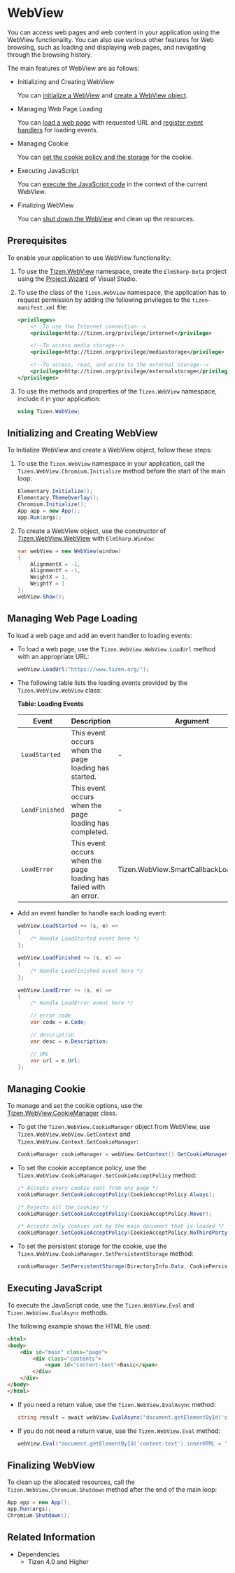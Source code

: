 # WebView

You can access web pages and web content in your application using the WebView functionality. You can also use various other features for Web browsing, such as loading and displaying web pages, and navigating through the browsing history.

The main features of WebView are as follows:

- Initializing and Creating WebView

    You can [initialize a WebView](#initialize) and [create a WebView object](#initialize).

- Managing Web Page Loading

    You can [load a web page](#load) with requested URL and [register event handlers](#load) for loading events.

- Managing Cookie

    You can [set the cookie policy and the storage](#cookie) for the cookie.

- Executing JavaScript

    You can [execute the JavaScript code](#eval) in the context of the current WebView.

- Finalizing WebView

    You can [shut down the WebView](#finalize) and clean up the resources.

## Prerequisites

To enable your application to use WebView functionality:

1. To use the [Tizen.WebView](/application/dotnet/api/TizenFX/latest/api/Tizen.WebView.html) namespace, create the `ElmSharp-Beta` project using the [Project Wizard](../../../vstools/tools/project-wizard.md) of Visual Studio.

2. To use the class of the `Tizen.WebView` namespace, the application has to request permission by adding the following privileges to the `tizen-manifest.xml` file:

   ```XML
   <privileges>
       <!--To use the Internet connection-->
       <privilege>http://tizen.org/privilege/internet</privilege>

       <!--To access media storage-->
       <privilege>http://tizen.org/privilege/mediastorage</privilege>

       <!--To access, read, and write to the external storage-->
       <privilege>http://tizen.org/privilege/externalstorage</privilege>
   </privileges>
   ```

3. To use the methods and properties of the `Tizen.WebView` namespace, include it in your application:
    ```csharp
    using Tizen.WebView;
    ```

<a name="initialize"></a>
## Initializing and Creating WebView

To Initialize WebView and create a WebView object, follow these steps:

1. To use the `Tizen.WebView` namespace in your application, call the `Tizen.WebView.Chromium.Initialize` method before the start of the main loop:

    ```csharp
    Elementary.Initialize();
    Elementary.ThemeOverlay();
    Chromium.Initialize();
    App app = new App();
    app.Run(args);
    ```

2. To create a WebView object, use the constructor of [Tizen.WebView.WebView](/application/dotnet/api/TizenFX/latest/api/Tizen.WebView.WebView.html) with `ElmSharp.Window`:
    ```csharp
    var webView = new WebView(window)
    {
        AlignmentX = -1,
        AlignmentY = -1,
        WeightX = 1,
        WeightY = 1
    };
    webView.Show();
    ```

<a name="load"></a>
## Managing Web Page Loading

To load a web page and add an event handler to loading events:

- To load a web page, use the `Tizen.WebView.WebView.LoadUrl` method with an appropriate URL:

    ```csharp
    webView.LoadUrl("https://www.tizen.org/");
    ```

- The following table lists the loading events provided by the `Tizen.WebView.WebView` class:

  **Table: Loading Events**

  | Event            | Description                                                       | Argument                                 |
  |------------------|-------------------------------------------------------------------|------------------------------------------|
  | `LoadStarted`    | This event occurs when the page loading has started.              | -                                        |
  | `LoadFinished`   | This event occurs when the page loading has completed.            | -                                        |
  | `LoadError`      | This event occurs when the page loading has failed with an error. | Tizen.WebView.SmartCallbackLoadErrorArgs |

- Add an event handler to handle each loading event:

    ```csharp
    webView.LoadStarted += (s, e) =>
    {
        /* Handle LoadStarted event here */
    };

    webView.LoadFinished += (s, e) =>
    {
        /* Handle LoadFinished event here */
    };

    webView.LoadError += (s, e) =>
    {
        /* Handle LoadError event here */

        // error code
        var code = e.Code;

        // description
        var desc = e.Description;

        // URL
        var url = e.Url;
    };
    ```

<a name='cookie'></a>
## Managing Cookie

To manage and set the cookie options, use the [Tizen.WebView.CookieManager](/application/dotnet/api/TizenFX/latest/api/Tizen.WebView.CookieManager.html) class.

- To get the `Tizen.WebView.CookieManager` object from WebView, use `Tizen.WebView.WebView.GetContext` and `Tizen.WebView.Context.GetCookieManager`:

    ```csharp
    CookieManager cookieManager = webView.GetContext().GetCookieManager();
    ```

- To set the cookie acceptance policy, use the `Tizen.WebView.CookieManager.SetCookieAcceptPolicy` method:

    ```csharp
    /* Accepts every cookie sent from any page */
    cookieManager.SetCookieAcceptPolicy(CookieAcceptPolicy.Always);

    /* Rejects all the cookies */
    cookieManager.SetCookieAcceptPolicy(CookieAcceptPolicy.Never);

    /* Accepts only cookies set by the main document that is loaded */
    cookieManager.SetCookieAcceptPolicy(CookieAcceptPolicy.NoThirdParty);
    ```

- To set the persistent storage for the cookie, use the `Tizen.WebView.CookieManager.SetPersistentStorage` method:

    ```csharp
    cookieManager.SetPersistentStorage(DirectoryInfo.Data, CookiePersistentStorage.SqlLite);
    ```

<a name="eval"></a>
## Executing JavaScript

To execute the JavaScript code, use the `Tizen.WebView.Eval` and `Tizen.WebView.EvalAsync` methods.

The following example shows the HTML file used:


```HTML
<html>
<body>
    <div id="main" class="page">
        <div class="contents">
            <span id="content-text">Basic</span>
        </div>
    </div>
</body>
</html>
```

- If you need a return value, use the `Tizen.WebView.EvalAsync` method:

    ```csharp
    string result = await webView.EvalAsync("document.getElementById('content-text').innerHTML");
    ```
- If you do not need a return value, use the `Tizen.WebView.Eval` method:

    ```csharp
    webView.Eval("document.getElementById('content-text').innerHTML = 'Tizen'");
    ```

<a name="finalize"></a>
## Finalizing WebView
To clean up the allocated resources, call the `Tizen.WebView.Chromium.Shutdown` method after the end of the main loop:

```csharp
App app = new App();
app.Run(args);
Chromium.Shutdown();
```



## Related Information
  - Dependencies
      - Tizen 4.0 and Higher
